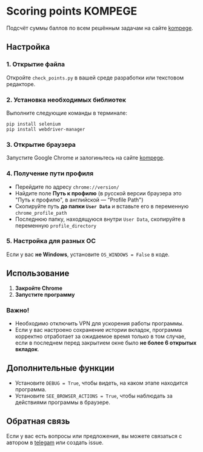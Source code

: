 # Scoring points KOMPEGE

Подсчёт суммы баллов по всем решённым задачам на сайте [kompege](https://kompege.ru/).

## Настройка

### 1. Открытие файла
Откройте `check_points.py` в вашей среде разработки или текстовом редакторе.

### 2. Установка необходимых библиотек
Выполните следующие команды в терминале:
```
pip install selenium
pip install webdriver-manager
```

### 3. Открытие браузера
Запустите Google Chrome и залогиньтесь на сайте [kompege](https://kompege.ru/).

### 4. Получение пути профиля
- Перейдите по адресу `chrome://version/`
- Найдите поле **Путь к профилю** (в русской версии браузера это "Путь к профилю", в английской — "Profile Path")
- Скопируйте путь **до папки `User Data`** и вставьте его в переменную `chrome_profile_path`
- Последнюю папку, находящуюся внутри `User Data`, скопируйте в переменную `profile_directory`

### 5. Настройка для разных ОС
Если у вас **не Windows**, установите `OS_WINDOWS = False` в коде.

## Использование

1. **Закройте Chrome**
2. **Запустите программу**

### Важно!
- Необходимо отключить VPN для ускорения работы программы.
- Если у вас настроено сохранение истории вкладок, программа корректно отработает за ожидаемое время только в том случае, если в последнем перед закрытием окне было **не более 6 открытых вкладок**.

## Дополнительные функции

- Установите `DEBUG = True`, чтобы видеть, на каком этапе находится программа.
- Установите `SEE_BROWSER_ACTIONS = True`, чтобы наблюдать за действиями программы в браузере.

## Обратная связь
Если у вас есть вопросы или предложения, вы можете связаться с автором в [telegam](https://t.me/holdingmybreath) или создать issue.


